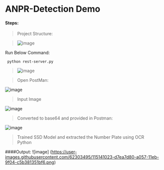 # ANPR-Detection Demo

#### Steps: 

> Project Structure: 

> ![image](https://user-images.githubusercontent.com/62303495/115139771-7a533280-a051-11eb-897c-4ef87e28ff6d.png)

Run Below Command:

     python rest-server.py 
     
> ![image](https://user-images.githubusercontent.com/62303495/115139847-f0579980-a051-11eb-8c9b-5d0ae09c545b.png)

> Open PostMan:

![image](https://user-images.githubusercontent.com/62303495/115140452-0f0b5f80-a055-11eb-9339-56d87c7d800f.png)

>Input Image 
     
   ![image](https://user-images.githubusercontent.com/62303495/115140948-73c7b980-a057-11eb-9a48-f84ae23de185.png)

>Converted to base64 and provided in Postman:
     
   ![image](https://user-images.githubusercontent.com/62303495/115140988-affb1a00-a057-11eb-919a-cf18a3bde3ef.png)

>Trained SSD Model and extracted the Number Plate using OCR Python

####Output:
   ![image] (https://user-images.githubusercontent.com/62303495/115141023-d7ea7d80-a057-11eb-9f04-c5b381351bf6.png)


     

     
     
    



